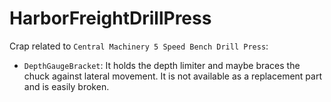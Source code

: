 # HarborFreightDrillPress

Crap related to `Central Machinery 5 Speed Bench Drill Press`:
- `DepthGaugeBracket`: It holds the depth limiter and maybe braces the chuck against lateral movement. It is not available as a replacement part and is easily broken.
